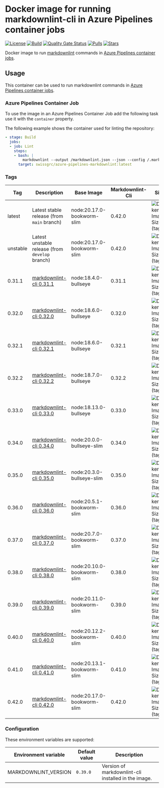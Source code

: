 # Docker image for running markdownlint-cli in Azure Pipelines container jobs

<!-- markdownlint-disable MD013 -->
[![License](https://img.shields.io/badge/license-MIT-blue.svg?style=flat-square)](https://github.com/swissgrc/docker-azure-pipelines-markdownlint/blob/main/LICENSE) [![Build](https://img.shields.io/github/actions/workflow/status/swissgrc/docker-azure-pipelines-markdownlint/publish.yml?branch=develop&style=flat-square)](https://github.com/swissgrc/docker-azure-pipelines-markdownlint/actions/workflows/publish.yml) [![Quality Gate Status](https://sonarcloud.io/api/project_badges/measure?project=swissgrc_docker-azure-pipelines-markdownlint&metric=alert_status)](https://sonarcloud.io/summary/new_code?id=swissgrc_docker-azure-pipelines-markdownlint) [![Pulls](https://img.shields.io/docker/pulls/swissgrc/azure-pipelines-markdownlint.svg?style=flat-square)](https://hub.docker.com/r/swissgrc/azure-pipelines-markdownlint) [![Stars](https://img.shields.io/docker/stars/swissgrc/azure-pipelines-markdownlint.svg?style=flat-square)](https://hub.docker.com/r/swissgrc/azure-pipelines-markdownlint)
<!-- markdownlint-restore -->

Docker image to run [markdownlint] commands in [Azure Pipelines container jobs].

## Usage

This container can be used to run markdownlint commands in [Azure Pipelines container jobs].

### Azure Pipelines Container Job

To use the image in an Azure Pipelines Container Job add the following task use it with the `container` property.

The following example shows the container used for linting the repository:

```yaml
- stage: Build
  jobs:
  - job: Lint
    steps:
    - bash: |
        markdownlint --output /markdownlint.json --json --config /.markdownlint.json /docs
      target: swissgrc/azure-pipelines-markdownlint:latest
```

### Tags

<!-- markdownlint-disable MD013 -->
| Tag      | Description                                                                                       | Base Image                 | Markdownlint-Cli | Size                                                                                                                                  |
|----------|---------------------------------------------------------------------------------------------------|----------------------------|------------------|---------------------------------------------------------------------------------------------------------------------------------------|
| latest   | Latest stable release (from `main` branch)                                                        | node:20.17.0-bookworm-slim | 0.42.0           | ![Docker Image Size (tag)](https://img.shields.io/docker/image-size/swissgrc/azure-pipelines-markdownlint/latest?style=flat-square)   |
| unstable | Latest unstable release (from `develop` branch)                                                   | node:20.17.0-bookworm-slim | 0.42.0           | ![Docker Image Size (tag)](https://img.shields.io/docker/image-size/swissgrc/azure-pipelines-markdownlint/unstable?style=flat-square) |
| 0.31.1   | [markdownlint-cli 0.31.1](https://github.com/igorshubovych/markdownlint-cli/releases/tag/v0.31.1) | node:18.4.0-bullseye       | 0.31.1           | ![Docker Image Size (tag)](https://img.shields.io/docker/image-size/swissgrc/azure-pipelines-markdownlint/0.31.1?style=flat-square)   |
| 0.32.0   | [markdownlint-cli 0.32.0](https://github.com/igorshubovych/markdownlint-cli/releases/tag/v0.32.0) | node:18.6.0-bullseye       | 0.32.0           | ![Docker Image Size (tag)](https://img.shields.io/docker/image-size/swissgrc/azure-pipelines-markdownlint/0.32.0?style=flat-square)   |
| 0.32.1   | [markdownlint-cli 0.32.1](https://github.com/igorshubovych/markdownlint-cli/releases/tag/v0.32.1) | node:18.6.0-bullseye       | 0.32.1           | ![Docker Image Size (tag)](https://img.shields.io/docker/image-size/swissgrc/azure-pipelines-markdownlint/0.32.1?style=flat-square)   |
| 0.32.2   | [markdownlint-cli 0.32.2](https://github.com/igorshubovych/markdownlint-cli/releases/tag/v0.32.1) | node:18.7.0-bullseye       | 0.32.2           | ![Docker Image Size (tag)](https://img.shields.io/docker/image-size/swissgrc/azure-pipelines-markdownlint/0.32.2?style=flat-square)   |
| 0.33.0   | [markdownlint-cli 0.33.0](https://github.com/igorshubovych/markdownlint-cli/releases/tag/v0.33.0) | node:18.13.0-bullseye      | 0.33.0           | ![Docker Image Size (tag)](https://img.shields.io/docker/image-size/swissgrc/azure-pipelines-markdownlint/0.33.0?style=flat-square)   |
| 0.34.0   | [markdownlint-cli 0.34.0](https://github.com/igorshubovych/markdownlint-cli/releases/tag/v0.34.0) | node:20.0.0-bullseye-slim  | 0.34.0           | ![Docker Image Size (tag)](https://img.shields.io/docker/image-size/swissgrc/azure-pipelines-markdownlint/0.34.0?style=flat-square)   |
| 0.35.0   | [markdownlint-cli 0.35.0](https://github.com/igorshubovych/markdownlint-cli/releases/tag/v0.35.0) | node:20.3.0-bullseye-slim  | 0.35.0           | ![Docker Image Size (tag)](https://img.shields.io/docker/image-size/swissgrc/azure-pipelines-markdownlint/0.35.0?style=flat-square)   |
| 0.36.0   | [markdownlint-cli 0.36.0](https://github.com/igorshubovych/markdownlint-cli/releases/tag/v0.36.0) | node:20.5.1-bookworm-slim  | 0.36.0           | ![Docker Image Size (tag)](https://img.shields.io/docker/image-size/swissgrc/azure-pipelines-markdownlint/0.36.0?style=flat-square)   |
| 0.37.0   | [markdownlint-cli 0.37.0](https://github.com/igorshubovych/markdownlint-cli/releases/tag/v0.37.0) | node:20.7.0-bookworm-slim  | 0.37.0           | ![Docker Image Size (tag)](https://img.shields.io/docker/image-size/swissgrc/azure-pipelines-markdownlint/0.37.0?style=flat-square)   |
| 0.38.0   | [markdownlint-cli 0.38.0](https://github.com/igorshubovych/markdownlint-cli/releases/tag/v0.38.0) | node:20.10.0-bookworm-slim | 0.38.0           | ![Docker Image Size (tag)](https://img.shields.io/docker/image-size/swissgrc/azure-pipelines-markdownlint/0.38.0?style=flat-square)   |
| 0.39.0   | [markdownlint-cli 0.39.0](https://github.com/igorshubovych/markdownlint-cli/releases/tag/v0.39.0) | node:20.11.0-bookworm-slim | 0.39.0           | ![Docker Image Size (tag)](https://img.shields.io/docker/image-size/swissgrc/azure-pipelines-markdownlint/0.39.0?style=flat-square)   |
| 0.40.0   | [markdownlint-cli 0.40.0](https://github.com/igorshubovych/markdownlint-cli/releases/tag/v0.40.0) | node:20.12.2-bookworm-slim | 0.40.0           | ![Docker Image Size (tag)](https://img.shields.io/docker/image-size/swissgrc/azure-pipelines-markdownlint/0.40.0?style=flat-square)   |
| 0.41.0   | [markdownlint-cli 0.41.0](https://github.com/igorshubovych/markdownlint-cli/releases/tag/v0.41.0) | node:20.13.1-bookworm-slim | 0.41.0           | ![Docker Image Size (tag)](https://img.shields.io/docker/image-size/swissgrc/azure-pipelines-markdownlint/0.41.0?style=flat-square)   |
| 0.42.0   | [markdownlint-cli 0.42.0](https://github.com/igorshubovych/markdownlint-cli/releases/tag/v0.42.0) | node:20.17.0-bookworm-slim | 0.42.0           | ![Docker Image Size (tag)](https://img.shields.io/docker/image-size/swissgrc/azure-pipelines-markdownlint/0.42.0?style=flat-square)   |
<!-- markdownlint-restore -->

### Configuration

These environment variables are supported:

| Environment variable   | Default value        | Description                                                      |
|------------------------|----------------------|------------------------------------------------------------------|
| MARKDOWNLINT_VERSION   | `0.39.0`             | Version of markdownlint-cli installed in the image.              |

[markdownlint]: https://github.com/igorshubovych/markdownlint-cli
[Azure Pipelines container jobs]: https://docs.microsoft.com/en-us/azure/devops/pipelines/process/container-phases
